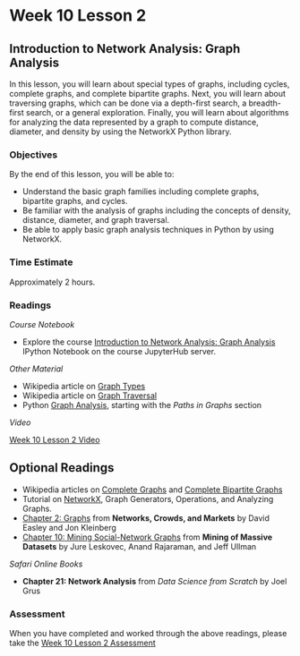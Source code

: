 # Week 10 Lesson 2 #
## Introduction to Network Analysis: Graph Analysis ##

In this lesson, you will learn about special types of graphs, including cycles, complete graphs, and complete bipartite graphs. Next, you will learn about traversing graphs, which can be done via a depth-first search, a breadth-first search, or a general exploration. Finally, you will learn about algorithms for analyzing the data represented by a graph to compute distance, diameter, and density by using the NetworkX Python library.

### Objectives ###

By the end of this lesson, you will be able to:

- Understand the basic graph families including complete graphs, bipartite graphs, and cycles.
- Be familiar with the analysis of graphs including the concepts of density, distance, diameter, and graph traversal.
- Be able to apply basic graph analysis techniques in Python by using NetworkX.

### Time Estimate ###

Approximately 2 hours.

### Readings ####

_Course Notebook_

- Explore the course [Introduction to Network Analysis: Graph Analysis][l2nb] IPython Notebook on the course JupyterHub server.

_Other Material_

- Wikipedia article on [Graph Types][wgt] 
- Wikipedia article on [Graph Traversal][wgtr]
- Python [Graph Analysis][pga], starting with the _Paths in Graphs_ section

_Video_

[Week 10 Lesson 2 Video][lv]

## Optional Readings ##

- Wikipedia articles on [Complete Graphs][wcg] and [Complete Bipartite Graphs][wcbg]
- Tutorial on [NetworkX][tnx], Graph Generators, Operations, and Analyzing Graphs.
- [Chapter 2: Graphs][ch2] from __Networks, Crowds, and Markets__ by David Easley and Jon Kleinberg 
- [Chapter 10: Mining Social-Network Graphs][ch10] from __Mining of Massive Datasets__ by Jure Leskovec, Anand Rajaraman, and Jeff Ullman

_Safari Online Books_

- **Chapter 21: Network Analysis** from _Data Science from Scratch_ by Joel Grus

### Assessment ###

When you have completed and worked through the above readings, please take the [Week 10 Lesson 2 Assessment][la]

[l2nb]: ../notebooks/intro2na-ga.ipynb
[lv]: https://mediaspace.illinois.edu
[la]: https://learn.illinois.edu/mod/quiz/

[wgt]: https://en.wikipedia.org/wiki/Gallery_of_named_graphs
[wgtr]: https://en.wikipedia.org/wiki/Graph_traversal
[wcg]: https://en.wikipedia.org/wiki/Complete_graph
[wcbg]: https://en.wikipedia.org/wiki/Complete_bipartite_graph

[ch2]: http://www.cs.cornell.edu/home/kleinber/networks-book/networks-book-ch02.pdf

[ch10]: http://i.stanford.edu/~ullman/pub/ch10.pdf

[pga]: http://www.python-course.eu/graphs_python.php
[tnx]: https://networkx.github.io/documentation/latest/tutorial/tutorial.html#graph-generators-and-graph-operations
